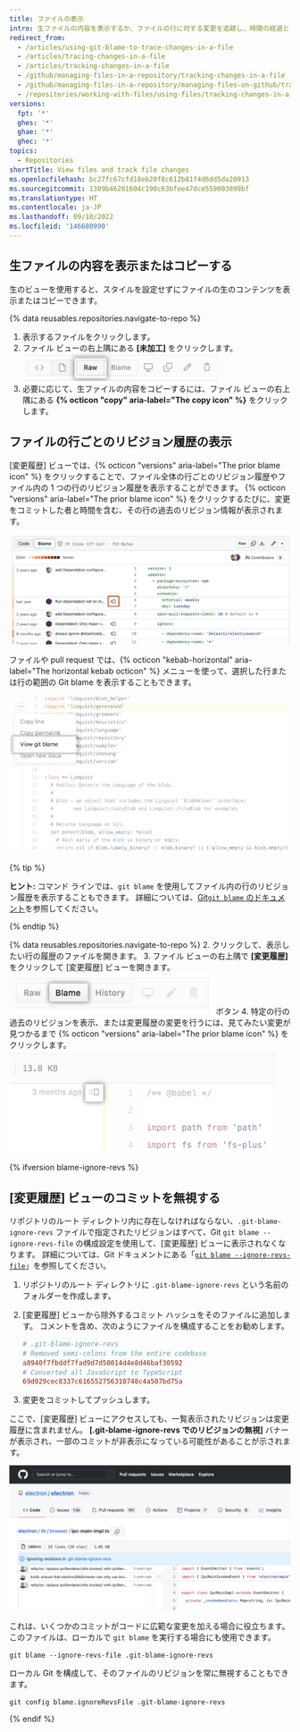 ```yaml
---
title: ファイルの表示
intro: 生ファイルの内容を表示するか、ファイルの行に対する変更を追跡し、時間の経過とともにファイルの各部分がどのように変化したかを確認できます。
redirect_from:
  - /articles/using-git-blame-to-trace-changes-in-a-file
  - /articles/tracing-changes-in-a-file
  - /articles/tracking-changes-in-a-file
  - /github/managing-files-in-a-repository/tracking-changes-in-a-file
  - /github/managing-files-in-a-repository/managing-files-on-github/tracking-changes-in-a-file
  - /repositories/working-with-files/using-files/tracking-changes-in-a-file
versions:
  fpt: '*'
  ghes: '*'
  ghae: '*'
  ghec: '*'
topics:
  - Repositories
shortTitle: View files and track file changes
ms.openlocfilehash: bc27fc67cfd18eb20f8c612b81f4d6dd5da20913
ms.sourcegitcommit: 1309b46201604c190c63bfee47dce559003899bf
ms.translationtype: HT
ms.contentlocale: ja-JP
ms.lasthandoff: 09/10/2022
ms.locfileid: '146680990'
---
```

## 生ファイルの内容を表示またはコピーする

生のビューを使用すると、スタイルを設定せずにファイルの生のコンテンツを表示またはコピーできます。

{% data reusables.repositories.navigate-to-repo %}
1. 表示するファイルをクリックします。
2. ファイル ビューの右上隅にある **[未加工]** をクリックします。
![ファイル ヘッダーの [未加工] ボタンのスクリーンショット](/assets/images/help/repository/raw-file-button.png)
3. 必要に応じて、生ファイルの内容をコピーするには、ファイル ビューの右上隅にある **{% octicon "copy" aria-label="The copy icon" %}** をクリックします。

## ファイルの行ごとのリビジョン履歴の表示

[変更履歴] ビューでは、{% octicon "versions" aria-label="The prior blame icon" %} をクリックすることで、ファイル全体の行ごとのリビジョン履歴やファイル内の 1 つの行のリビジョン履歴を表示することができます。 {% octicon "versions" aria-label="The prior blame icon" %} をクリックするたびに、変更をコミットした者と時間を含む、その行の過去のリビジョン情報が表示されます。

![Git blame ビュー](/assets/images/help/repository/git_blame.png)

ファイルや pull request では、{% octicon "kebab-horizontal" aria-label="The horizontal kebab octicon" %} メニューを使って、選択した行または行の範囲の Git blame を表示することもできます。

![選択した行の Git blame を表示するオプションのあるケバブメニュー](/assets/images/help/repository/view-git-blame-specific-line.png)

{% tip %}

**ヒント:** コマンド ラインでは、`git blame` を使用してファイル内の行のリビジョン履歴を表示することもできます。 詳細については、[Git`git blame` のドキュメント](https://git-scm.com/docs/git-blame)を参照してください。

{% endtip %}

{% data reusables.repositories.navigate-to-repo %}
2. クリックして、表示したい行の履歴のファイルを開きます。
3. ファイル ビューの右上隅で **[変更履歴]** をクリックして [変更履歴] ビューを開きます。
![[変更履歴]](/assets/images/help/repository/blame-button.png) ボタン
4. 特定の行の過去のリビジョンを表示、または変更履歴の変更を行うには、見てみたい変更が見つかるまで {% octicon "versions" aria-label="The prior blame icon" %} をクリックします。
![さらに前の状態に遡るボタン](/assets/images/help/repository/prior-blame-button.png)

{% ifversion blame-ignore-revs %}

## [変更履歴] ビューのコミットを無視する

リポジトリのルート ディレクトリ内に存在しなければならない、`.git-blame-ignore-revs` ファイルで指定されたリビジョンはすべて、Git `git blame --ignore-revs-file` の構成設定を使用して、[変更履歴] ビューに表示されなくなります。 詳細については、Git ドキュメントにある「[`git blame --ignore-revs-file`](https://git-scm.com/docs/git-blame#Documentation/git-blame.txt---ignore-revs-fileltfilegt)」を参照してください。

1. リポジトリのルート ディレクトリに `.git-blame-ignore-revs` という名前のフォルダーを作成します。
2. [変更履歴] ビューから除外するコミット ハッシュをそのファイルに追加します。 コメントを含め、次のようにファイルを構成することをお勧めします。

    ```ini
    # .git-blame-ignore-revs
    # Removed semi-colons from the entire codebase
    a8940f7fbddf7fad9d7d50014d4e8d46baf30592
    # Converted all JavaScript to TypeScript
    69d029cec8337c616552756310748c4a507bd75a
    ```

3. 変更をコミットしてプッシュします。

ここで、[変更履歴] ビューにアクセスしても、一覧表示されたリビジョンは変更履歴に含まれません。 **[.git-blame-ignore-revs でのリビジョンの無視]** バナーが表示され、一部のコミットが非表示になっている可能性があることが示されます。

![.git-blame-ignore-revs ファイルにリンクしている [変更履歴] ビューのバナーのスクリーンショット](/assets/images/help/repository/blame-ignore-revs-file.png)

これは、いくつかのコミットがコードに広範な変更を加える場合に役立ちます。 このファイルは、ローカルで `git blame` を実行する場合にも使用できます。

```shell
git blame --ignore-revs-file .git-blame-ignore-revs
```

ローカル Git を構成して、そのファイルのリビジョンを常に無視することもできます。

```shell
git config blame.ignoreRevsFile .git-blame-ignore-revs
```

{% endif %}
